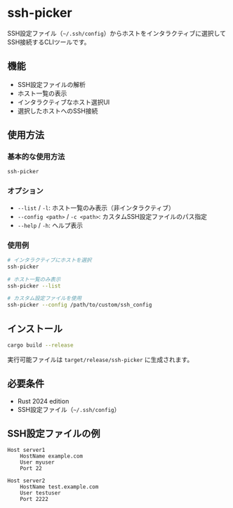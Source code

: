 # ssh-picker

SSH設定ファイル（`~/.ssh/config`）からホストをインタラクティブに選択してSSH接続するCLIツールです。

## 機能

- SSH設定ファイルの解析
- ホスト一覧の表示
- インタラクティブなホスト選択UI
- 選択したホストへのSSH接続

## 使用方法

### 基本的な使用方法
```bash
ssh-picker
```

### オプション
- `--list` / `-l`: ホスト一覧のみ表示（非インタラクティブ）
- `--config <path>` / `-c <path>`: カスタムSSH設定ファイルのパス指定
- `--help` / `-h`: ヘルプ表示

### 使用例
```bash
# インタラクティブにホストを選択
ssh-picker

# ホスト一覧のみ表示
ssh-picker --list

# カスタム設定ファイルを使用
ssh-picker --config /path/to/custom/ssh_config
```

## インストール

```bash
cargo build --release
```

実行可能ファイルは `target/release/ssh-picker` に生成されます。

## 必要条件

- Rust 2024 edition
- SSH設定ファイル（`~/.ssh/config`）

## SSH設定ファイルの例

```
Host server1
    HostName example.com
    User myuser
    Port 22

Host server2
    HostName test.example.com
    User testuser
    Port 2222
```